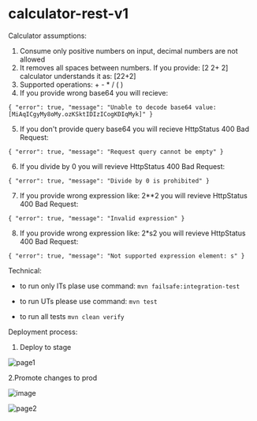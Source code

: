 # calculator-rest-v1

Calculator assumptions: 
1. Consume only positive numbers on input, decimal numbers are not allowed
2. It removes all spaces between numbers. If you provide: [2 2+ 2] calculator understands it as: [22+2]
3.  Supported operations: + - * / ( )
4. If you provide wrong base64 you will recieve:

``{
    "error": true,
    "message": "Unable to decode base64 value:[MiAqICgyMy8oMy.ozKSktIDIzICogKDIqMyk]"
}``

5. If you don't provide query base64 you will recieve HttpStatus 400 Bad Request:

``{
    "error": true,
    "message": "Request query cannot be empty"
}``

6. If you divide by 0 you will revieve HttpStatus 400 Bad Request:

``{
    "error": true,
    "message": "Divide by 0 is prohibited"
}``

7. If you provide wrong expression like: 2**2 you will revieve HttpStatus 400 Bad Request:

``
{
    "error": true,
    "message": "Invalid expression"
}
``

8. If you provide wrong expression like: 2*s2 you will revieve HttpStatus 400 Bad Request:

``
{
    "error": true,
    "message": "Not supported expression element: s"
}
``


Technical:
- to run only ITs plase use command:
``mvn failsafe:integration-test``

- to run UTs please use command:
``mvn test``

- to run all tests
``mvn clean verify``


Deployment process:


1. Deploy to stage

![page1](https://user-images.githubusercontent.com/98649310/152417131-c6de1405-1211-47c7-922a-a1a01ff92b43.JPG)

2.Promote changes to prod

![image](https://user-images.githubusercontent.com/98649310/152418505-73509400-a85b-4d81-adf2-a577ed1a9d41.png)

![page2](https://user-images.githubusercontent.com/98649310/152417165-313a49a6-250a-4348-9daa-7a1881293ca1.jpg)
